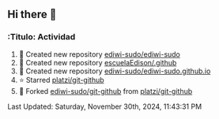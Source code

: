 ## Hi there 👋

<!--
**ediwi-sudo/ediwi-sudo** is a ✨ _special_ ✨ repository because its `README.md` (this file) appears on your GitHub profile.

Here are some ideas to get you started:

- 🔭 I’m currently working on ...
- 🌱 I’m currently learning ...
- 👯 I’m looking to collaborate on ...
- 🤔 I’m looking for help with ...
- 💬 Ask me about ...
- 📫 How to reach me: ...
- 😄 Pronouns: ...
- ⚡ Fun fact: ...
-->


### :Titulo: Actividad
<!--RECENT_ACTIVITY:start-->
1. 📔 Created new repository [ediwi-sudo/ediwi-sudo](https://github.com/ediwi-sudo/ediwi-sudo)
2. 📔 Created new repository [escuelaEdison/.github](https://github.com/escuelaEdison/.github)
3. 📔 Created new repository [ediwi-sudo/ediwi-sudo.github.io](https://github.com/ediwi-sudo/ediwi-sudo.github.io)
4. ⭐ Starred [platzi/git-github](https://github.com/platzi/git-github)
5. 🔱 Forked [ediwi-sudo/git-github](https://github.com/ediwi-sudo/git-github) from [platzi/git-github](https://github.com/platzi/git-github)
<!--RECENT_ACTIVITY:end-->
<!--RECENT_ACTIVITY:last_update-->
Last Updated: Saturday, November 30th, 2024, 11:43:31 PM
<!--RECENT_ACTIVITY:last_update_end-->